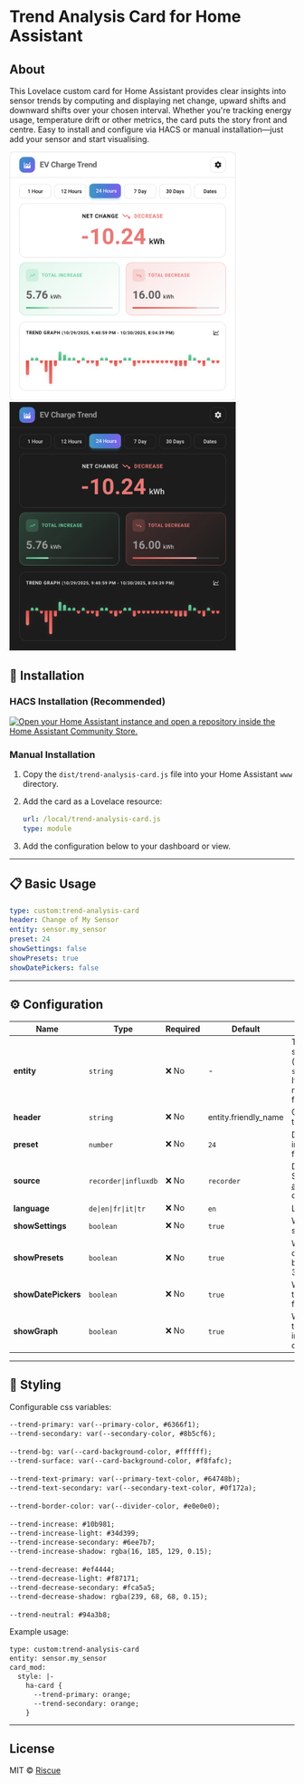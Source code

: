 # Trend Analysis Card for Home Assistant

## About

This Lovelace custom card for Home Assistant provides clear insights into sensor trends by computing and displaying net
change, upward shifts and downward shifts over your chosen interval. Whether you're tracking energy usage, temperature
drift or other metrics, the card puts the story front and centre. Easy to install and configure via HACS or manual
installation—just add your sensor and start visualising.

<img src="https://github.com/Riscue/trend-analysis-card/blob/master/assets/light_theme.png" alt="drawing" width="400"/>
<img src="https://github.com/Riscue/trend-analysis-card/blob/master/assets/dark_theme.png" alt="drawing" width="400"/>

## 🚀 Installation

### HACS Installation (Recommended)

[![Open your Home Assistant instance and open a repository inside the Home Assistant Community Store.](https://my.home-assistant.io/badges/hacs_repository.svg)](https://my.home-assistant.io/redirect/hacs_repository/?owner=Riscue&repository=trend-analysis-card)

### Manual Installation

1. Copy the `dist/trend-analysis-card.js` file into your Home Assistant `www` directory.
2. Add the card as a Lovelace resource:

    ```yaml
    url: /local/trend-analysis-card.js
    type: module
    ```

3. Add the configuration below to your dashboard or view.

---

## 📋 Basic Usage

```yaml
type: custom:trend-analysis-card
header: Change of My Sensor
entity: sensor.my_sensor
preset: 24
showSettings: false
showPresets: true
showDatePickers: false
```

---

## ⚙️ Configuration

| Name                | Type                 | Required | Default              | Description                                                                                                               |
|---------------------|----------------------|----------|----------------------|---------------------------------------------------------------------------------------------------------------------------|
| **entity**          | `string`             | ❌ No     | -                    | The entity ID of the sensor to analyze (e.g. `sensor.energy_usage`). If empty an entity must be selected from search      |
| **header**          | `string`             | ❌ No     | entity.friendly_name | Card title displayed in the header.                                                                                       |
| **preset**          | `number`             | ❌ No     | `24`                 | Default preset range in hours (e.g. `24`, `168` for 7 days).                                                              |
| **source**          | `recorder\|influxdb` | ❌ No     | `recorder`           | Data source option. See [influxdb-query-api](https://github.com/Riscue/ha-influxdb-query-api) to use influxdb data source |
| **language**        | `de\|en\|fr\|it\|tr` | ❌ No     | `en`                 | Language option                                                                                                           |
| **showSettings**    | `boolean`            | ❌ No     | `true`               | Whether to show a settings button.                                                                                        |
| **showPresets**     | `boolean`            | ❌ No     | `true`               | Whether to display quick range selection buttons (24h, 7d, 30d).                                                          |
| **showDatePickers** | `boolean`            | ❌ No     | `true`               | Whether to display the date range picker for manual selection.                                                            |
| **showGraph**       | `boolean`            | ❌ No     | `true`               | Whether to display the graph of increases and decreases.                                                                  |

---

## 📐 Styling

Configurable css variables:

```
--trend-primary: var(--primary-color, #6366f1);
--trend-secondary: var(--secondary-color, #8b5cf6);

--trend-bg: var(--card-background-color, #ffffff);
--trend-surface: var(--card-background-color, #f8fafc);

--trend-text-primary: var(--primary-text-color, #64748b);
--trend-text-secondary: var(--secondary-text-color, #0f172a);

--trend-border-color: var(--divider-color, #e0e0e0);

--trend-increase: #10b981;
--trend-increase-light: #34d399;
--trend-increase-secondary: #6ee7b7;
--trend-increase-shadow: rgba(16, 185, 129, 0.15);

--trend-decrease: #ef4444;
--trend-decrease-light: #f87171;
--trend-decrease-secondary: #fca5a5;
--trend-decrease-shadow: rgba(239, 68, 68, 0.15);

--trend-neutral: #94a3b8;
```

Example usage:

```
type: custom:trend-analysis-card
entity: sensor.my_sensor
card_mod:
  style: |-
    ha-card {
      --trend-primary: orange;
      --trend-secondary: orange;
    }
```

---

## License

MIT © [Riscue][riscue]

[riscue]: https://github.com/riscue
